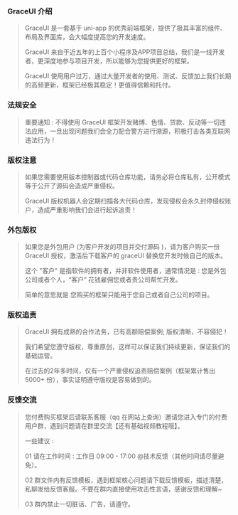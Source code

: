 ###  GraceUI 介绍
> GraceUI 是一套基于 uni-app 的优秀前端框架，提供了极其丰富的组件、布局及界面库，会大幅度提高您的开发速度。
> 
> GraceUI 来自于近五年的上百个小程序及APP项目总结，我们是一线开发者，更深度地参与项目开发，所以能够为您提供更好的框架。
> 
> GraceUI 使用用户过万，通过大量开发者的使用、测试、反馈加上我们长期的高频更新，框架已经极其稳定！更值得信赖和托付。


### 法规安全
> 重要通知 : 
> 不得使用 GraceUI 框架开发赌博、色情、贷款、反动等一切违法应用，一旦出现问题我们会全力配合警方进行溯源，积极打击各类互联网违法行为！

### 版权注意
> 如果您需要使用版本控制器或代码仓库功能，请务必将仓库私有，公开模式等于公开了源码会造成严重侵权。
> 
> GraceUI 版权机器人会定期扫描各大代码仓库，发现侵权会永久封停侵权账户，造成严重影响我们会进行起诉追责！

### 外包版权
> 如果您是外包用户 (为客户开发的项目并交付源码 )，请为客户购买一份 GraceUI 授权，激活后下载客户的 graceUI 替换您开发时候自己的版本。
> 
> 这个 "客户" 是指软件的拥有者，并非软件使用者，通常情况是 : 您是外包公司或者个人，“客户” 花钱雇佣您或者贵公司帮忙开发。
> 
> 简单的意思就是 您购买的框架只能用于您自己或者自己公司的项目。

### 版权追责
> GraceUI 拥有成熟的合作法务，已有高额赔偿案例; 版权清晰，不容侵犯！
>
> 我们希望您遵守版权，尊重原创，这样可以保证我们持续更新，保证我们的基础运营。
> 
> 在过去的2年多时间，仅有一个严重侵权追责赔偿案例（框架累计售出 5000+ 份），事实证明遵守版权是容易做到的。

### 反馈交流
> 您付费购买框架后请联系客服（qq 在网站上查询）邀请您进入专门的付费用户群，遇到问题请在群里交流【还有基础视频教程哦】。
>
> 一些建议 :
>
> 01 请在工作时间 : 工作日 09:00 - 17:00 @技术反馈（其他时间请尽量避免）。
> 
> 02 群文件内有反馈模板，遇到框架核心问题请下载反馈模板，描述清楚，私聊发给反馈客服。不要在群内直接使用攻击性言语，感谢反馈和理解~
>
> 03 群内禁止一切脏话、广告，请遵守。
